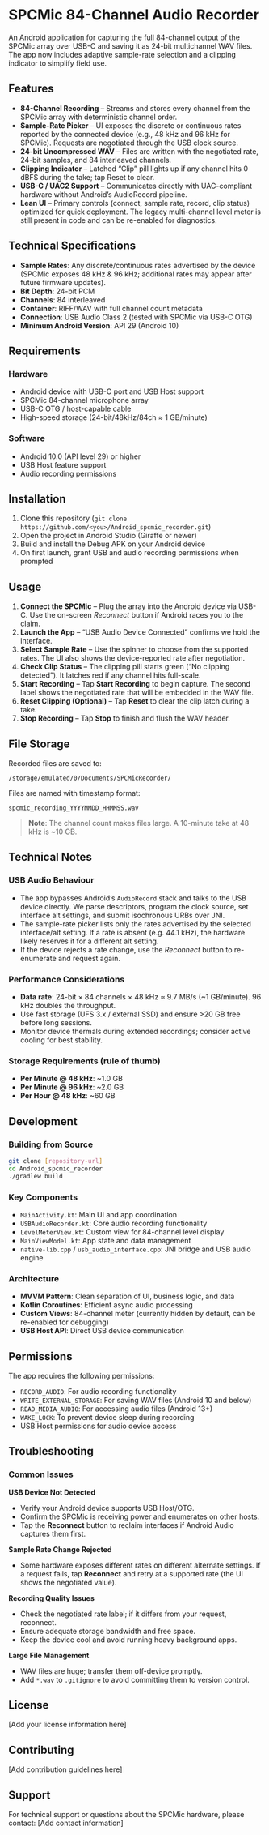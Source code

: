 # SPCMic 84-Channel Audio Recorder

An Android application for capturing the full 84-channel output of the SPCMic array over USB-C and saving it as 24-bit multichannel WAV files. The app now includes adaptive sample-rate selection and a clipping indicator to simplify field use.

## Features

- **84-Channel Recording** – Streams and stores every channel from the SPCMic array with deterministic channel order.
- **Sample-Rate Picker** – UI exposes the discrete or continuous rates reported by the connected device (e.g., 48 kHz and 96 kHz for SPCMic). Requests are negotiated through the USB clock source.
- **24-bit Uncompressed WAV** – Files are written with the negotiated rate, 24-bit samples, and 84 interleaved channels.
- **Clipping Indicator** – Latched “Clip” pill lights up if any channel hits 0 dBFS during the take; tap Reset to clear.
- **USB-C / UAC2 Support** – Communicates directly with UAC-compliant hardware without Android’s AudioRecord pipeline.
- **Lean UI** – Primary controls (connect, sample rate, record, clip status) optimized for quick deployment. The legacy multi-channel level meter is still present in code and can be re-enabled for diagnostics.

## Technical Specifications

- **Sample Rates**: Any discrete/continuous rates advertised by the device (SPCMic exposes 48 kHz & 96 kHz; additional rates may appear after future firmware updates).
- **Bit Depth**: 24-bit PCM
- **Channels**: 84 interleaved
- **Container**: RIFF/WAV with full channel count metadata
- **Connection**: USB Audio Class 2 (tested with SPCMic via USB-C OTG)
- **Minimum Android Version**: API 29 (Android 10)

## Requirements

### Hardware
- Android device with USB-C port and USB Host support
- SPCMic 84-channel microphone array
- USB-C OTG / host-capable cable
- High-speed storage (24-bit/48kHz/84ch ≈ 1 GB/minute)

### Software
- Android 10.0 (API level 29) or higher
- USB Host feature support
- Audio recording permissions

## Installation

1. Clone this repository (`git clone https://github.com/<you>/Android_spcmic_recorder.git`)
2. Open the project in Android Studio (Giraffe or newer)
3. Build and install the Debug APK on your Android device
4. On first launch, grant USB and audio recording permissions when prompted

## Usage

1. **Connect the SPCMic** – Plug the array into the Android device via USB-C. Use the on-screen *Reconnect* button if Android races you to the claim.
2. **Launch the App** – “USB Audio Device Connected” confirms we hold the interface.
3. **Select Sample Rate** – Use the spinner to choose from the supported rates. The UI also shows the device-reported rate after negotiation.
4. **Check Clip Status** – The clipping pill starts green (“No clipping detected”). It latches red if any channel hits full-scale.
5. **Start Recording** – Tap **Start Recording** to begin capture. The second label shows the negotiated rate that will be embedded in the WAV file.
6. **Reset Clipping (Optional)** – Tap **Reset** to clear the clip latch during a take.
7. **Stop Recording** – Tap **Stop** to finish and flush the WAV header.

## File Storage

Recorded files are saved to:
```
/storage/emulated/0/Documents/SPCMicRecorder/
```

Files are named with timestamp format:
```
spcmic_recording_YYYYMMDD_HHMMSS.wav
```

> **Note**: The channel count makes files large. A 10-minute take at 48 kHz is ~10 GB.

## Technical Notes

### USB Audio Behaviour
- The app bypasses Android’s `AudioRecord` stack and talks to the USB device directly. We parse descriptors, program the clock source, set interface alt settings, and submit isochronous URBs over JNI.
- The sample-rate picker lists only the rates advertised by the selected interface/alt setting. If a rate is absent (e.g. 44.1 kHz), the hardware likely reserves it for a different alt setting.
- If the device rejects a rate change, use the *Reconnect* button to re-enumerate and request again.

### Performance Considerations
- **Data rate**: 24-bit × 84 channels × 48 kHz ≈ 9.7 MB/s (~1 GB/minute). 96 kHz doubles the throughput.
- Use fast storage (UFS 3.x / external SSD) and ensure >20 GB free before long sessions.
- Monitor device thermals during extended recordings; consider active cooling for best stability.

### Storage Requirements (rule of thumb)
- **Per Minute @ 48 kHz**: ~1.0 GB
- **Per Minute @ 96 kHz**: ~2.0 GB
- **Per Hour @ 48 kHz**: ~60 GB

## Development

### Building from Source
```bash
git clone [repository-url]
cd Android_spcmic_recorder
./gradlew build
```

### Key Components
- `MainActivity.kt`: Main UI and app coordination
- `USBAudioRecorder.kt`: Core audio recording functionality
- `LevelMeterView.kt`: Custom view for 84-channel level display
- `MainViewModel.kt`: App state and data management
- `native-lib.cpp` / `usb_audio_interface.cpp`: JNI bridge and USB audio engine

### Architecture
- **MVVM Pattern**: Clean separation of UI, business logic, and data
- **Kotlin Coroutines**: Efficient async audio processing
- **Custom Views**: 84-channel meter (currently hidden by default, can be re-enabled for debugging)
- **USB Host API**: Direct USB device communication

## Permissions

The app requires the following permissions:
- `RECORD_AUDIO`: For audio recording functionality
- `WRITE_EXTERNAL_STORAGE`: For saving WAV files (Android 10 and below)
- `READ_MEDIA_AUDIO`: For accessing audio files (Android 13+)
- `WAKE_LOCK`: To prevent device sleep during recording
- USB Host permissions for audio device access

## Troubleshooting

### Common Issues

**USB Device Not Detected**
- Verify your Android device supports USB Host/OTG.
- Confirm the SPCMic is receiving power and enumerates on other hosts.
- Tap the **Reconnect** button to reclaim interfaces if Android Audio captures them first.

**Sample Rate Change Rejected**
- Some hardware exposes different rates on different alternate settings. If a request fails, tap **Reconnect** and retry at a supported rate (the UI shows the negotiated value).

**Recording Quality Issues**
- Check the negotiated rate label; if it differs from your request, reconnect.
- Ensure adequate storage bandwidth and free space.
- Keep the device cool and avoid running heavy background apps.

**Large File Management**
- WAV files are huge; transfer them off-device promptly.
- Add `*.wav` to `.gitignore` to avoid committing them to version control.

## License

[Add your license information here]

## Contributing

[Add contribution guidelines here]

## Support

For technical support or questions about the SPCMic hardware, please contact:
[Add contact information]